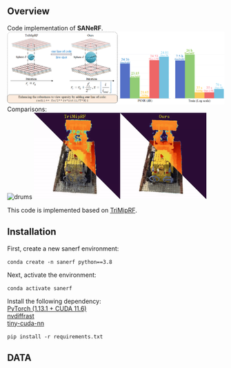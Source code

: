## Overview
Code implementation of **SANeRF**.  
![overview](/overview/overview.png)  
Comparisons:  
<img src="/overview/drums.gif" width="400" height="200" alt="drums"> <img src="/overview/lego.gif" width="400" height="200" alt="lego">

This code is implemented based on [TriMipRF](https://github.com/wbhu/Tri-MipRF).   
## Installation
First, create a new sanerf environment:
```
conda create -n sanerf python==3.8
```
Next, activate the environment:
```
conda activate sanerf
```
Install the following dependency:  
[PyTorch (1.13.1 + CUDA 11.6)](https://pytorch.org/get-started/locally/)  
[nvdiffrast](https://nvlabs.github.io/nvdiffrast/)  
[tiny-cuda-nn](https://github.com/NVlabs/tiny-cuda-nn)
```
pip install -r requirements.txt
```

## DATA 

